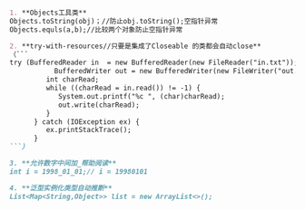 ```markdown

1. **Objects工具类**
Objects.toString(obj)；//防止obj.toString();空指针异常
Objects.equls(a,b);//比较两个对象防止空指针异常

2. **try-with-resources//只要是集成了Closeable 的类都会自动close**
（```
try (BufferedReader in  = new BufferedReader(new FileReader("in.txt"));
           BufferedWriter out = new BufferedWriter(new FileWriter("out.txt"))) {
         int charRead;
         while ((charRead = in.read()) != -1) {
            System.out.printf("%c ", (char)charRead);
            out.write(charRead);
         }
      } catch (IOException ex) {
         ex.printStackTrace();
      }
```）

3. **允许数字中间加_帮助阅读**
int i = 1998_01_01;// i = 19980101

4. **泛型实例化类型自动推断**
List<Map<String,Object>> list = new ArrayList<>();
